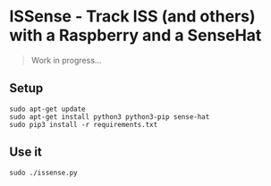 # ISSense - Track ISS (and others) with a Raspberry and a SenseHat

> Work in progress...

## Setup

```
sudo apt-get update
sudo apt-get install python3 python3-pip sense-hat
sudo pip3 install -r requirements.txt
```

## Use it

```
sudo ./issense.py
```
